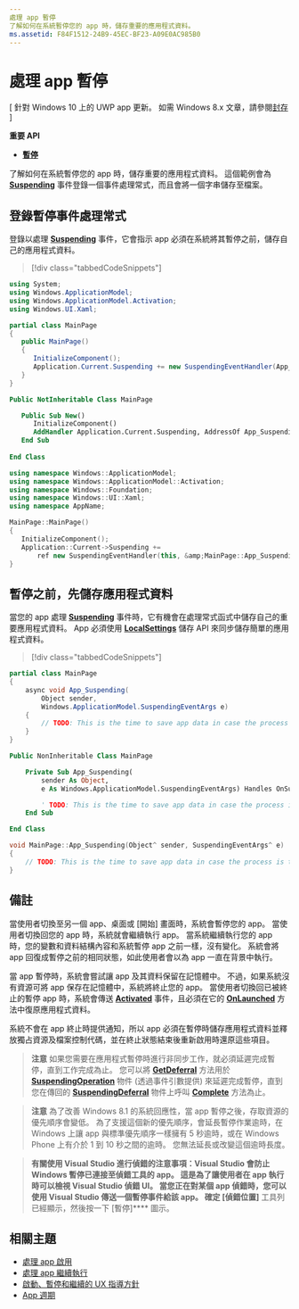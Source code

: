 ```yaml
---
處理 app 暫停
了解如何在系統暫停您的 app 時，儲存重要的應用程式資料。
ms.assetid: F84F1512-24B9-45EC-BF23-A09E0AC985B0
---
```


# 處理 app 暫停


\[ 針對 Windows 10 上的 UWP app 更新。 如需 Windows 8.x 文章，請參閱[封存](http://go.microsoft.com/fwlink/p/?linkid=619132) \]


**重要 API**

-   [**暫停**](https://msdn.microsoft.com/library/windows/apps/br242341)

了解如何在系統暫停您的 app 時，儲存重要的應用程式資料。 這個範例會為 [**Suspending**](https://msdn.microsoft.com/library/windows/apps/br242341) 事件登錄一個事件處理常式，而且會將一個字串儲存至檔案。

## 登錄暫停事件處理常式


登錄以處理 [**Suspending**](https://msdn.microsoft.com/library/windows/apps/br242341) 事件，它會指示 app 必須在系統將其暫停之前，儲存自己的應用程式資料。

> [!div class="tabbedCodeSnippets"]
```cs
using System;
using Windows.ApplicationModel;
using Windows.ApplicationModel.Activation;
using Windows.UI.Xaml;

partial class MainPage
{
   public MainPage()
   {
      InitializeComponent();
      Application.Current.Suspending += new SuspendingEventHandler(App_Suspending);
   }
}
```
```vb
Public NotInheritable Class MainPage

   Public Sub New()
      InitializeComponent() 
      AddHandler Application.Current.Suspending, AddressOf App_Suspending
   End Sub
   
End Class
```
```cpp
using namespace Windows::ApplicationModel;
using namespace Windows::ApplicationModel::Activation;
using namespace Windows::Foundation;
using namespace Windows::UI::Xaml;
using namespace AppName;

MainPage::MainPage()
{
   InitializeComponent();
   Application::Current->Suspending += 
       ref new SuspendingEventHandler(this, &amp;MainPage::App_Suspending);
}
```

## 暫停之前，先儲存應用程式資料


當您的 app 處理 [**Suspending**](https://msdn.microsoft.com/library/windows/apps/br242341) 事件時，它有機會在處理常式函式中儲存自己的重要應用程式資料。 App 必須使用 [**LocalSettings**](https://msdn.microsoft.com/library/windows/apps/br241622) 儲存 API 來同步儲存簡單的應用程式資料。

> [!div class="tabbedCodeSnippets"]
```cs
partial class MainPage
{
    async void App_Suspending(
        Object sender, 
        Windows.ApplicationModel.SuspendingEventArgs e)
    {
        // TODO: This is the time to save app data in case the process is terminated
    }
}
```
```vb
Public NonInheritable Class MainPage

    Private Sub App_Suspending(
        sender As Object, 
        e As Windows.ApplicationModel.SuspendingEventArgs) Handles OnSuspendEvent.Suspending

        ' TODO: This is the time to save app data in case the process is terminated
    End Sub

End Class
```
```cpp
void MainPage::App_Suspending(Object^ sender, SuspendingEventArgs^ e)
{
    // TODO: This is the time to save app data in case the process is terminated
}
```

## 備註


當使用者切換至另一個 app、桌面或 [開始] 畫面時，系統會暫停您的 app。 當使用者切換回您的 app 時，系統就會繼續執行 app。 當系統繼續執行您的 app 時，您的變數和資料結構內容和系統暫停 app 之前一樣，沒有變化。 系統會將 app 回復成暫停之前的相同狀態，如此使用者會以為 app 一直在背景中執行。

當 app 暫停時，系統會嘗試讓 app 及其資料保留在記憶體中。 不過，如果系統沒有資源可將 app 保存在記憶體中，系統將終止您的 app。 當使用者切換回已被終止的暫停 app 時，系統會傳送 [**Activated**](https://msdn.microsoft.com/library/windows/apps/br225018) 事件，且必須在它的 [**OnLaunched**](https://msdn.microsoft.com/library/windows/apps/br242335) 方法中復原應用程式資料。

系統不會在 app 終止時提供通知，所以 app 必須在暫停時儲存應用程式資料並釋放獨占資源及檔案控制代碼，並在終止狀態結束後重新啟用時還原這些項目。

> **注意** 如果您需要在應用程式暫停時進行非同步工作，就必須延遲完成暫停，直到工作完成為止。 您可以將 [**GetDeferral**](https://msdn.microsoft.com/library/windows/apps/br224690) 方法用於 [**SuspendingOperation**](https://msdn.microsoft.com/library/windows/apps/br224688) 物件 (透過事件引數提供) 來延遲完成暫停，直到您在傳回的 [**SuspendingDeferral**](https://msdn.microsoft.com/library/windows/apps/br224684) 物件上呼叫 [**Complete**](https://msdn.microsoft.com/library/windows/apps/br224685) 方法為止。

> **注意** 為了改善 Windows 8.1 的系統回應性，當 app 暫停之後，存取資源的優先順序會變低。 為了支援這個新的優先順序，會延長暫停作業逾時，在 Windows 上讓 app 與標準優先順序一樣擁有 5 秒逾時，或在 Windows Phone 上有介於 1 到 10 秒之間的逾時。 您無法延長或改變這個逾時長度。

> **有關使用 Visual Studio 進行偵錯的注意事項：**Visual Studio 會防止 Windows 暫停已連接至偵錯工具的 app。 這是為了讓使用者在 app 執行時可以檢視 Visual Studio 偵錯 UI。 當您正在對某個 app 偵錯時，您可以使用 Visual Studio 傳送一個暫停事件給該 app。 確定 [偵錯位置]**** 工具列已經顯示，然後按一下 [暫停]**** 圖示。

## 相關主題


* [處理 app 啟用](activate-an-app.md)
* [處理 app 繼續執行](resume-an-app.md)
* [啟動、暫停和繼續的 UX 指導方針](https://msdn.microsoft.com/library/windows/apps/dn611862)
* [App 週期](app-lifecycle.md)

 

 





<!--HONumber=Mar16_HO1-->


